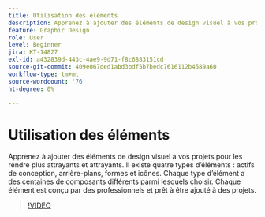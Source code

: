 ```yaml
---
title: Utilisation des éléments
description: Apprenez à ajouter des éléments de design visuel à vos projets pour les rendre plus attrayants et attrayants
feature: Graphic Design
role: User
level: Beginner
jira: KT-14827
exl-id: a432839d-443c-4ae9-9d71-f8c6883151cd
source-git-commit: 409e067ded1abd3bdf5b7bedc7616112b4589a60
workflow-type: tm+mt
source-wordcount: '76'
ht-degree: 0%

---
```


# Utilisation des éléments

Apprenez à ajouter des éléments de design visuel à vos projets pour les rendre plus attrayants et attrayants. Il existe quatre types d’éléments : actifs de conception, arrière-plans, formes et icônes. Chaque type d’élément a des centaines de composants différents parmi lesquels choisir. Chaque élément est conçu par des professionnels et prêt à être ajouté à des projets.

>[!VIDEO](https://video.tv.adobe.com/v/3426935?quality=12&learn=on&hidetitle=true)
